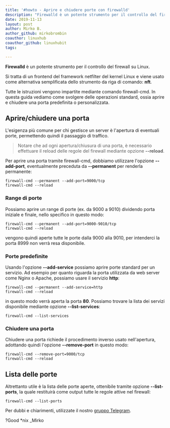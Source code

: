 ```yaml
---
title: '#howto - Aprire e chiudere porte con firewalld'
description: "Firewalld è un potente strumento per il controllo del firewall su Linux."
date: 2019-11-13
layout: post
author: Mirko B.
author_github: mirkobrombin
coauthor: linuxhub
coauthor_github: linuxhubit
tags:

---
```

**Firewalld** è un potente strumento per il controllo del firewall su Linux.

Si tratta di un frontend del framework netfilter del kernel Linux e viene usato come alternativa semplificata dello strumento da riga di comando: **nft**.

Tutte le istruzioni vengono impartite mediante comando firewall-cmd. In questa guida vediamo come svolgere delle operazioni standard, ossia aprire e chiudere una porta predefinita o personalizzata.

## Aprire/chiudere una porta
L'esigenza più comune per chi gestisce un server è l'apertura di eventuali porte, permettendo quindi il passaggio di traffico.

> Notare che ad ogni apertura/chiusura di una porta, è necessario effettuare il reload delle regole del firewall mediante opzione **--reload**.

Per aprire una porta tramite firewall-cmd, dobbiamo utilizzare l'opzione **--add-port**, eventualmente preceduta da **--permanent** per renderla permanente:
```
firewall-cmd --permanent --add-port=9000/tcp
firewall-cmd --reload
```
### Range di porte
Possiamo aprire un range di porte (ex. da 9000 a 9010) dividendo porta iniziale e finale, nello specifico in questo modo:
```
firewall-cmd --permanent --add-port=9000-9010/tcp
firewall-cmd --reload
```
vengono quindi aperte tutte le porte dalla 9000 alla 9010, per intenderci la porta 8999 non verrà resa disponibile.
### Porte predefinite
Usando l'opzione **--add-service** possiamo aprire porte standard per un servizio. Ad esempio per quanto riguarda la porta utilizzata da web server come Nginx o Apache, possiamo usare il servizio **http**:
```
firewall-cmd --permanent --add-service=http
firewall-cmd --reload
```
in questo modo verrà aperta la porta **80**.
Possiamo trovare la lista dei servizi disponibile mediante opzione **--list-services**:
```
firewall-cmd --list-services
```
### Chiudere una porta
Chiudere una porta richiede il procedimento inverso usato nell'apertura, adottando quindi l'opzione **--remove-port** in questo modo:
```
firewall-cmd --remove-port=9000/tcp
firewall-cmd --reload
```
## Lista delle porte
Altrettanto utile è la lista delle porte aperte, ottenibile tramite opzione **--list-ports**, la quale restituirà come output tutte le regole attive nel firewall:
```
firewall-cmd --list-ports
```

Per dubbi e chiarimenti, utilizzate il nostro <a href="https://t.me/gentedilinux">gruppo Telegram</a>.

?Good *nix _Mirko
